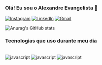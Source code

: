 
<!-- @import "[TOC]" {cmd="toc" depthFrom=1 depthTo=6 orderedList=false} -->
### Olá! Eu sou o Alexandre Evangelista 👋

[![Instagram](https://img.shields.io/badge/Instagram-E4405F?style=for-the-badge&logo=instagram&logoColor=white)](https://www.instagram.com/xand_evangelista/)
[![Linkedln](https://img.shields.io/badge/LinkedIn-0077B5?style=for-the-badge&logo=linkedin&logoColor=white)]([www.linkedin.com/in/xand-evangelista](https://www.linkedin.com/in/xandevangelista/))
[![Gmail](https://img.shields.io/badge/Gmail-D14836?style=for-the-badge&logo=gmail&logoColor=white)](alefernandocampos38@gmail.com)


![Anurag's GitHub stats](https://github-readme-stats.vercel.app/api?username=XandEva&show_icons=true&theme=highcontrast)

### Tecnologias que uso durante meu dia

<div style="display: inline_block"></br>
<img align="center" alt="javascript" src="https://img.shields.io/badge/JavaScript-F7DF1E?style=for-the-badge&logo=javascript&logoColor=black"/>
<img align="center" alt="javascript" src="https://img.shields.io/badge/Node.js-43853D?style=for-the-badge&logo=node.js&logoColor=white"/>
<img align="center" alt="javascript" src="https://img.shields.io/badge/PHP-777BB4?style=for-the-badge&logo=php&logoColor=white"/>

</div>
